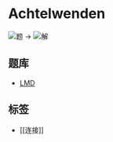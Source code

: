 # Achtelwenden

![题](http://wiki.logic-masters.de/images/3/3c/Achtelwenden-A150px.png) ->
![解](http://wiki.logic-masters.de/images/8/8f/Achtelwenden-L150px.png)

## 题库

- [LMD](https://logic-masters.de/Raetselportal/Suche/erweitert.php?chlang=en&tag_id=2071)

## 标签

- [[连接]]
